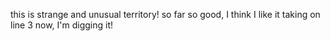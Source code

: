 this is strange and unusual territory!
so far so good, I think I like it
taking on line 3 now, I'm digging it!